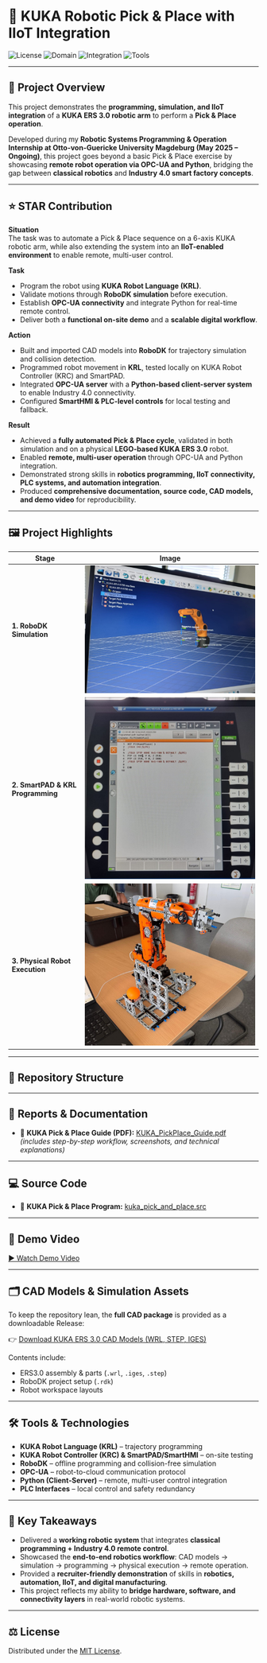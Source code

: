 # 🤖 KUKA Robotic Pick & Place with IIoT Integration

![License](https://img.shields.io/badge/License-MIT-blue)
![Domain](https://img.shields.io/badge/Domain-Robotics%20%26%20Automation-brightgreen)
![Integration](https://img.shields.io/badge/Integration-IIoT%20(OPC--UA)-orange)
![Tools](https://img.shields.io/badge/Tools-KRL%2C%20RoboDK%2C%20Python-blueviolet)

---

## 📌 Project Overview
This project demonstrates the **programming, simulation, and IIoT integration** of a **KUKA ERS 3.0 robotic arm** to perform a **Pick & Place operation**.  

Developed during my **Robotic Systems Programming & Operation Internship at Otto-von-Guericke University Magdeburg (May 2025 – Ongoing)**, this project goes beyond a basic Pick & Place exercise by showcasing **remote robot operation via OPC-UA and Python**, bridging the gap between **classical robotics** and **Industry 4.0 smart factory concepts**.

---

## ⭐ STAR Contribution

**Situation**  
The task was to automate a Pick & Place sequence on a 6-axis KUKA robotic arm, while also extending the system into an **IIoT-enabled environment** to enable remote, multi-user control.  

**Task**  
- Program the robot using **KUKA Robot Language (KRL)**.  
- Validate motions through **RoboDK simulation** before execution.  
- Establish **OPC-UA connectivity** and integrate Python for real-time remote control.  
- Deliver both a **functional on-site demo** and a **scalable digital workflow**.  

**Action**  
- Built and imported CAD models into **RoboDK** for trajectory simulation and collision detection.  
- Programmed robot movement in **KRL**, tested locally on KUKA Robot Controller (KRC) and SmartPAD.  
- Integrated **OPC-UA server** with a **Python-based client-server system** to enable Industry 4.0 connectivity.  
- Configured **SmartHMI & PLC-level controls** for local testing and fallback.  

**Result**  
- Achieved a **fully automated Pick & Place cycle**, validated in both simulation and on a physical **LEGO-based KUKA ERS 3.0** robot.  
- Enabled **remote, multi-user operation** through OPC-UA and Python integration.  
- Demonstrated strong skills in **robotics programming, IIoT connectivity, PLC systems, and automation integration**.  
- Produced **comprehensive documentation, source code, CAD models, and demo video** for reproducibility.  

---

## 🖼️ Project Highlights

| Stage | Image |
|-------|-------|
| **1. RoboDK Simulation** | ![Simulation](docs/figures/01_RoboDK_Simulation.jpg) |
| **2. SmartPAD & KRL Programming** | ![SmartPAD](docs/figures/02_KRL_SmartPAD.jpg) |
| **3. Physical Robot Execution** | ![Robot](docs/figures/03_Physical_Robot.jpg) |

---

## 📂 Repository Structure

---

## 📑 Reports & Documentation
- 📘 **KUKA Pick & Place Guide (PDF):** [KUKA_PickPlace_Guide.pdf](docs/reports/KUKA_PickPlace_Guide.pdf)  
  *(includes step-by-step workflow, screenshots, and technical explanations)*

---

## 💻 Source Code
- 📝 **KUKA Pick & Place Program:** [kuka_pick_and_place.src](src/kuka_pick_and_place.src)

---

## 🎥 Demo Video
[▶️ Watch Demo Video](https://github.com/nithinkanikyaswamy96-u/kuka-lego-guide/releases/download/v1.0/kuka_pick_place_demo.mp4)


 
 

---

## 🗂️ CAD Models & Simulation Assets
To keep the repository lean, the **full CAD package** is provided as a downloadable Release:  

👉 [Download KUKA ERS 3.0 CAD Models (WRL, STEP, IGES)](../../releases/latest/download/KUKA_ERS3.0_FullModels_v1.0.zip)

Contents include:  
- ERS3.0 assembly & parts (`.wrl`, `.iges`, `.step`)  
- RoboDK project setup (`.rdk`)  
- Robot workspace layouts  

---

## 🛠️ Tools & Technologies
- **KUKA Robot Language (KRL)** – trajectory programming  
- **KUKA Robot Controller (KRC) & SmartPAD/SmartHMI** – on-site testing  
- **RoboDK** – offline programming and collision-free simulation  
- **OPC-UA** – robot-to-cloud communication protocol  
- **Python (Client-Server)** – remote, multi-user control integration  
- **PLC Interfaces** – local control and safety redundancy  

---

## 🔑 Key Takeaways
- Delivered a **working robotic system** that integrates **classical programming + Industry 4.0 remote control**.  
- Showcased the **end-to-end robotics workflow**: CAD models → simulation → programming → physical execution → remote operation.  
- Provided a **recruiter-friendly demonstration** of skills in **robotics, automation, IIoT, and digital manufacturing**.  
- This project reflects my ability to **bridge hardware, software, and connectivity layers** in real-world robotic systems.  

---

## ⚖️ License
Distributed under the [MIT License](LICENSE).
